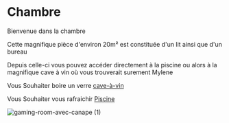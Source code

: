 # Chambre
Bienvenue dans la chambre

Cette magnifique pièce d'environ 20m² est constituée d'un lit ainsi que d'un bureau 

Depuis celle-ci vous pouvez accéder directement à la piscine ou alors à la magnifique cave à vin où vous trouverait surement Mylene 

Vous Souhaiter boire un verre [cave-à-vin](cave-à-vin.md)

Vous Souhaiter vous rafraichir [Piscine](piscine.md)

![gaming-room-avec-canape (1)](https://github.com/noahbhme/labyrinthe-sio24/assets/136432269/2b6890db-d4f4-431d-83b6-ae7b7d742787)

